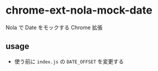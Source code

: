 # chrome-ext-nola-mock-date

Nola で Date をモックする Chrome 拡張

## usage

- 使う前に `index.js` の `DATE_OFFSET` を変更する
